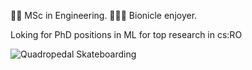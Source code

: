 👨‍💻 MSc in Engineering. 🦾🤖🦿 Bionicle enjoyer. 

Loking for PhD positions in ML for top research in cs:RO

![Quadropedal Skateboarding](qudrobording.gif)

<!---
dancher00/dancher00 is a ✨ special ✨ repository because its `README.md` (this file) appears on your GitHub profile.
You can click the Preview link to take a look at your changes.
--->

